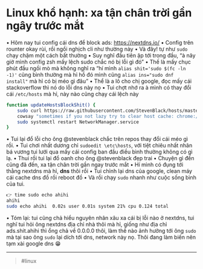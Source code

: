 # Linux khổ hạnh: xa tận chân trời gần ngây trước mắt

• Hôm nay tui config cái dns để block ads: https://nextdns.io/
• Config trên rounter okay rùi, rồi ngồi nghịch cli như thường này
• Và đây! tự như `sudo` chạy chậm một cách bất thường
• Suy nghĩ đầu tiên ập tới trong đầu, “à nãy giờ mình config zsh mấy lệch sudo chắc nó bị lỗi gì đó”
• Thế là mấy chục phút đầu ngồi mò mà không nghĩ ra “hí mình `alias shit='sudo $(fc -ln -1)'` cũng bình thường mà hỉ hồ  đó mình cũng `alias ins="sudo dnf install"` mà hỉ có bị méo gì đâu”
• Thể là a lô cho chị google, đọc mấy cái stackoverflow thì nó do lỗi dns này nọ
• Tui chợt nhớ ra à mình có thay đổi cái `/etc/hosts` mà hỉ, này nào cũng chạy cái lệch này
```bash
function updateHostsBlockShit() {
    sudo curl https://raw.githubusercontent.com/StevenBlack/hosts/master/alternates/fakenews-gambling/hosts --output /etc/hosts
    cowsay "sometimes if you not lazy try to clear host cache: chrome://net-internals/#dns"
    sudo systemctl restart NetworkManager.service
}
```
• Tui lại đổ lỗi cho ông @stevenblack chắc trên repos thay đổi cái méo gì rồi.
• Tui chơi nhất dương chỉ `sudoedit \etc\hosts`, với tiệt chiêu nhất nhãn bá vương tui lưới qua mấy cái config ban đầu điều bình thường không có gì lạ.
• Thui rồi tui lại đổ oanh cho ông @stevenblack đẹp trai
• Chuyện gì đến cũng đã đến, xa tận chân trời gần ngay trước mắt
• Hí mình có đụng tới thằng nextdns mà hỉ, **dns** thôi rồi
• Tui chỉnh lại dns của google, clean máy cái cache dns đồ rồi reboot đồ
• Và rồi chạy `sudo` nhanh như cuộc sống bình của tui.
```bash
👉 time sudo echo ahihi
ahihi
sudo echo ahihi  0.02s user 0.01s system 21% cpu 0.124 total
```
• Tóm lại: tui cũng chả hiểu nguyên nhân xâu xa cái bị lỗi nào ở nextdns, tui nghĩ tui hỏi ông nextdns địa chỉ nhà thôi mà hỉ, giống như địa chỉ ads.shit.ahihi thì ổng chả về 0.0.0.0 thôi, làm thế nào ảnh hưởng tới ông `sudo` mà tại sao ông `sudo` lại dích tới dns, network này nọ. Thôi đang làm biến nên tạm xài google dns 😁


---

> #linux
